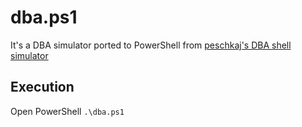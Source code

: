 # dba.ps1

It's a DBA simulator ported to PowerShell from [peschkaj's DBA shell simulator](https://github.com/peschkaj/dba)

## Execution

Open PowerShell
`.\dba.ps1`